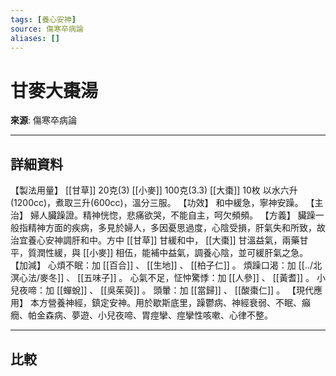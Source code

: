 ```yaml
---
tags: [養心安神]
source: 傷寒卒病論
aliases: []
---
```


# 甘麥大棗湯

**來源**: 傷寒卒病論  

---

## 詳細資料
【製法用量】 [[甘草]] 20克(3) [[小麥]] 100克(3.3) [[大棗]] 10枚
以水六升(1200cc)，煮取三升(600cc)，溫分三服。
【功效】
和中緩急，寧神安躁。
【主治】
婦人臟躁證。精神恍惚，悲痛欲哭，不能自主，呵欠頻頻。
【方義】
臟躁一般指精神方面的疾病，多見於婦人，多因憂思過度，心陰受損，肝氣失和所致，故治宜養心安神調肝和中。方中 [[甘草]] 甘緩和中， [[大棗]] 甘溫益氣，兩藥甘平，質潤性緩，與 [[小麥]] 相伍，能補中益氣，調養心陰，並可緩肝氣之急。
【加減】
心煩不眠：加 [[百合]] 、 [[生地]] 、 [[柏子仁]] 。
煩躁口渴：加 [[../北溟心法/麥冬]] 、 [[五味子]] 。
心氣不足，怔忡驚悸：加 [[人參]] 、 [[黃耆]] 。
小兒夜啼：加 [[蟬蛻]] 、 [[吳茱萸]] 。
頭暈：加 [[當歸]] 、 [[酸棗仁]] 。
【現代應用】
本方營養神經，鎮定安神。用於歇斯底里，躁鬱病、神經衰弱、不眠、癲癇、帕金森病、夢遊、小兒夜啼、胃痙攣、痙攣性咳嗽、心律不整。

---

## 比較
